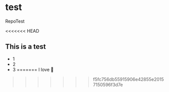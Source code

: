 # test
RepoTest

<<<<<<< HEAD
## This is a test 
- 1 
- 2
- 3
=======
I love :pizza: 
>>>>>>> f5fc756db55915906e42855e20157150596f3d7e

